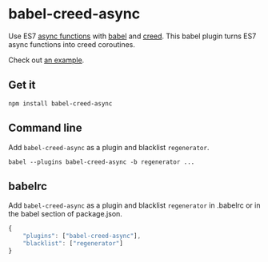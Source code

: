 # babel-creed-async

Use ES7 [async functions](http://wiki.ecmascript.org/doku.php?id=strawman:async_functions) with [babel](https://babeljs.io) and [creed](https://github.com/briancavalier/creed).  This babel plugin turns ES7 async functions into creed coroutines.

Check out [an example](https://github.com/briancavalier/babel-creed-async/tree/master/example).

## Get it

```
npm install babel-creed-async
```

## Command line

Add `babel-creed-async` as a plugin and blacklist `regenerator`.

```
babel --plugins babel-creed-async -b regenerator ...
```

## babelrc

Add `babel-creed-async` as a plugin and blacklist `regenerator` in .babelrc or in the babel section of package.json.

```js
{
    "plugins": ["babel-creed-async"],
    "blacklist": ["regenerator"]
}
```

